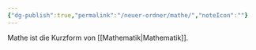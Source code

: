 ```yaml
---
{"dg-publish":true,"permalink":"/neuer-ordner/mathe/","noteIcon":""}
---
```


Mathe ist die Kurzform von [[Mathematik\|Mathematik]].